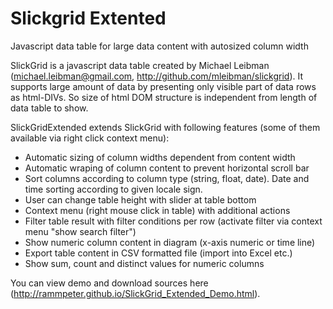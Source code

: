 # Slickgrid Extented
Javascript data table for large data content with autosized column width 

SlickGrid is a javascript data table created by Michael Leibman (michael.leibman@gmail.com, http://github.com/mleibman/slickgrid).
It supports large amount of data by presenting only visible part of data rows as html-DIVs.
So size of html DOM structure is independent from length of data table to show.

SlickGridExtended extends SlickGrid with following features (some of them available via right click context menu):
- Automatic sizing of column widths dependent from content width
- Automatic wraping of column content to prevent horizontal scroll bar
- Sort columns according to column type (string, float, date). Date and time sorting according to given locale sign.
- User can change table height with slider at table bottom
- Context menu (right mouse click in table) with additional actions
- Filter table result with filter conditions per row (activate filter via context menu "show search filter")
- Show numeric column content in diagram (x-axis numeric or time line)
- Export table content in CSV formatted file (import into Excel etc.)
- Show sum, count and distinct values for numeric columns

You can view demo and download sources here (http://rammpeter.github.io/SlickGrid_Extended_Demo.html).
